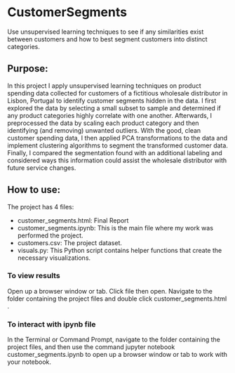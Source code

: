 # CustomerSegments
Use unsupervised learning techniques to see if any similarities exist between customers and how to best segment customers into distinct categories.
## Purpose:
In this project I apply unsupervised learning techniques on product spending data collected for customers of a fictitious wholesale distributor in Lisbon, Portugal to identify customer segments hidden in the data. I first explored the data by selecting a small subset to sample and determined if any product categories highly correlate with one another. Afterwards, I preprocessed the data by scaling each product category and then identifying (and removing) unwanted outliers. With the good, clean customer spending data, I then applied PCA transformations to the data and implement clustering algorithms to segment the transformed customer data. Finally, I compared the segmentation found with an additional labeling and considered ways this information could assist the wholesale distributor with future service changes.
## How to use:
The project has 4 files:
* customer_segments.html: Final Report
* customer_segments.ipynb: This is the main file where my work was performed the project.
* customers.csv: The project dataset.
* visuals.py: This Python script contains helper functions that create the necessary visualizations.
### To view results 
Open up a browser window or tab. Click file then open. Navigate to the folder containing the project files and double click customer_segments.html .
### To interact with ipynb file
In the Terminal or Command Prompt, navigate to the folder containing the project files, and then use the command jupyter notebook customer_segments.ipynb to open up a browser window or tab to work with your notebook.


